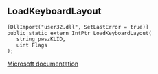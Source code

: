 ## LoadKeyboardLayout

```
[DllImport("user32.dll", SetLastError = true)]
public static extern IntPtr LoadKeyboardLayout(
   string pwszKLID,
   uint Flags
);
```

[Microsoft documentation](https://docs.microsoft.com/en-us/windows/win32/api/winuser/nf-winuser-loadkeyboardlayoutw)
